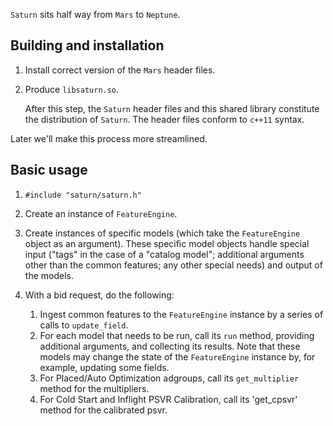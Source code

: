 `Saturn` sits half way from `Mars` to `Neptune`.

## Building and installation

1. Install correct version of the `Mars` header files.

2. Produce `libsaturn.so`. 

   After this step, the `Saturn` header files and this shared library
   constitute the distribution of `Saturn`. The header files conform to `c++11` syntax.

Later we'll make this process more streamlined.

## Basic usage

1. `#include "saturn/saturn.h"`

2. Create an instance of `FeatureEngine`.

3. Create instances of specific models (which take the `FeatureEngine` object as an argument).
   These specific model objects handle special input ("tags" in the case of a "catalog model";
   additional arguments other than the common features; any other special needs) and output
   of the models.

4. With a bid request, do the following:

   1. Ingest common features to the `FeatureEngine` instance by a series of calls to `update_field`.
   2. For each model that needs to be run, call its `run` method, providing additional arguments, and collecting its results. Note that these models may change the state of the `FeatureEngine` instance by, for example, updating some fields.
   3. For Placed/Auto Optimization adgroups, call its `get_multiplier` method for the multipliers.
   4. For Cold Start and Inflight PSVR Calibration, call its 'get_cpsvr' method for the calibrated psvr.
